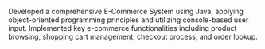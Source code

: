 Developed a comprehensive E-Commerce System using Java, applying object-oriented programming principles and utilizing console-based user input.
Implemented key e-commerce functionalities including product browsing, shopping cart management, checkout process, and order lookup.

